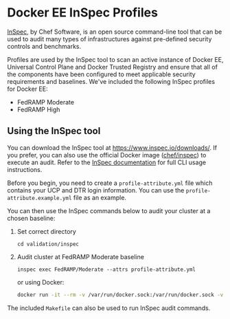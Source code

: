 # Docker EE InSpec Profiles

[InSpec](https://inspec.io), by Chef Software, is an open source command-line tool that can be used to audit many types of infrastructures against pre-defined security controls and benchmarks.

Profiles are used by the InSpec tool to scan an active instance of Docker EE, Universal Control Plane and Docker Trusted Registry and ensure that all of the components have been configured to meet applicable security requirements and baselines. We've included the following InSpec profiles for Docker EE:

- FedRAMP Moderate
- FedRAMP High


## Using the InSpec tool

You can download the InSpec tool at https://www.inspec.io/downloads/. If you prefer, you can also use the official Docker image ([chef/inspec](https://store.docker.com/community/images/chef/inspec)) to execute an audit. Refer to the [InSpec documentation](https://www.inspec.io/docs/) for full CLI usage instructions.

Before you begin, you need to create a `profile-attribute.yml` file which contains your UCP and DTR login information. You can use the `profile-attribute.example.yml` file as an example.

You can then use the InSpec commands below to audit your cluster at a chosen baseline:

1. Set correct directory

    `cd validation/inspec`

2. Audit cluster at FedRAMP Moderate baseline

    `inspec exec FedRAMP/Moderate --attrs profile-attribute.yml`

    or using Docker:

    ```sh
    docker run -it --rm -v /var/run/docker.sock:/var/run/docker.sock -v "$PWD":/share docker/compliance-inspec exec FedRAMP/Moderate --attrs profile-attribute.ym
    ```

The included `Makefile` can also be used to run InSpec audit commands.
